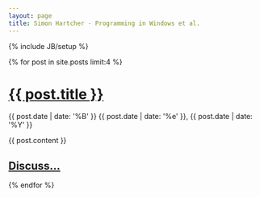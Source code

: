```yaml
---
layout: page
title: Simon Hartcher - Programming in Windows et al.
---
```

{% include JB/setup %}

{% for post in site.posts limit:4 %}
  <div>
    <h1>
        <a href="{{ post.url }}" rel="bookmark" title="Permanent link to ">{{ post.title }}</a>
    </h1>
    <span>{{ post.date | date: '%B' }} {{ post.date | date: '%e' }}, {{ post.date | date: '%Y' }}</span>
    <p>
        {{ post.content }}
    </p>
    <h2>
        <a href="{{ post.url }}" rel="bookmark">Discuss...</a>
    </h2>
  </div>
{% endfor %}